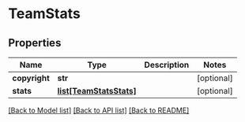 # TeamStats

## Properties
Name | Type | Description | Notes
------------ | ------------- | ------------- | -------------
**copyright** | **str** |  | [optional] 
**stats** | [**list[TeamStatsStats]**](TeamStatsStats.md) |  | [optional] 

[[Back to Model list]](../README.md#documentation-for-models) [[Back to API list]](../README.md#documentation-for-api-endpoints) [[Back to README]](../README.md)

